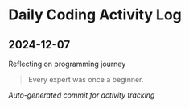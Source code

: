 # Daily Coding Activity Log

## 2024-12-07

Reflecting on programming journey

> Every expert was once a beginner.

*Auto-generated commit for activity tracking*
